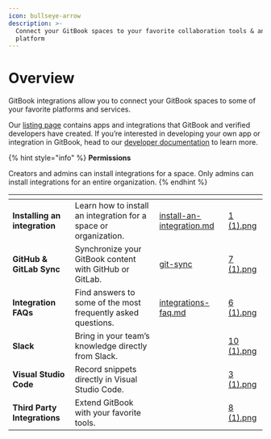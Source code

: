```yaml
---
icon: bullseye-arrow
description: >-
  Connect your GitBook spaces to your favorite collaboration tools & analytics
  platform
---
```


# Overview

GitBook integrations allow you to connect your GitBook spaces to some of your favorite platforms and services.

Our [listing page](https://www.gitbook.com/integrations) contains apps and integrations that GitBook and verified developers have created. If you’re interested in developing your own app or integration in GitBook, head to our [developer documentation](https://developer.gitbook.com/) to learn more.

{% hint style="info" %}
**Permissions**

Creators and admins can install integrations for a space. Only admins can install integrations for an entire organization.
{% endhint %}

<table data-view="cards"><thead><tr><th></th><th></th><th data-hidden data-card-target data-type="content-ref"></th><th data-hidden data-card-cover data-type="files"></th></tr></thead><tbody><tr><td><strong>Installing an integration</strong></td><td>Learn how to install an integration for a space or organization.</td><td><a href="install-an-integration.md">install-an-integration.md</a></td><td><a href="../.gitbook/assets/1 (1).png">1 (1).png</a></td></tr><tr><td><strong>GitHub &#x26; GitLab Sync</strong></td><td>Synchronize your GitBook content with GitHub or GitLab.</td><td><a href="git-sync/">git-sync</a></td><td><a href="../.gitbook/assets/7 (1).png">7 (1).png</a></td></tr><tr><td><strong>Integration FAQs</strong></td><td>Find answers to some of the most frequently asked questions.</td><td><a href="integrations-faq.md">integrations-faq.md</a></td><td><a href="../.gitbook/assets/6 (1).png">6 (1).png</a></td></tr><tr><td><strong>Slack</strong></td><td>Bring in your team’s knowledge directly from Slack.</td><td></td><td><a href="../.gitbook/assets/10 (1).png">10 (1).png</a></td></tr><tr><td><strong>Visual Studio Code</strong></td><td>Record snippets directly in Visual Studio Code.</td><td></td><td><a href="../.gitbook/assets/3 (1).png">3 (1).png</a></td></tr><tr><td><strong>Third Party Integrations</strong></td><td>Extend GitBook with your favorite tools.</td><td></td><td><a href="../.gitbook/assets/8 (1).png">8 (1).png</a></td></tr></tbody></table>
